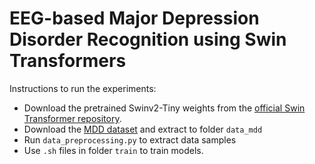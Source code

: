 # EEG-based Major Depression Disorder Recognition using Swin Transformers

Instructions to run the experiments:
- Download the pretrained Swinv2-Tiny weights from the [official Swin Transformer repository](https://github.com/microsoft/Swin-Transformer#:~:text=1K%20model-,SwinV2%2DT,-ImageNet%2D1K).
- Download the [MDD dataset](https://figshare.com/articles/dataset/EEG_Data_New/4244171) and extract to folder `data_mdd`
- Run `data_preprocessing.py` to extract data samples
- Use `.sh` files in folder `train` to train models.
